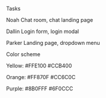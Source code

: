 Tasks

Noah
	Chat room, chat landing page

Dallin
	Login form, login modal

Parker
	Landing page, dropdown menu



Color scheme

Yellow:
#FFE100
#CCB400

Orange:
#FF870F
#CC6C0C

Purple:
#8B0FFF
#6F0CCC
